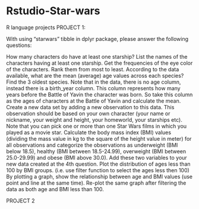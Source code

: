 # Rstudio-Star-wars
R language projects
PROJECT 1:

With using “starwars” tibble in dplyr package, please answer the following questions:

How many characters do have at least one starship? List the names of the characters having at least one starship.
Get the frequencies of the eye color of the characters. Rank them from most to least.
According to the data available, what are the mean (average) age values across each species? Find the 3 oldest species. Note that in the data, there is no age column, instead there is a birth_year column. This column represents how many years before the Battle of Yavin the character was born. So take this column as the ages of characters at the Battle of Yavin and calculate the mean.
Create a new data set by adding a new observation to this data. This observation should be based on your own character (your name or nickname, your weight and height, your homeworld, your starships etc). Note that you can pick one or more than one Star Wars films in which you played as a movie star.
Calculate the body mass index (BMI) values (dividing the mass value in kg to the square of the height value in meter) for all observations and categorize the observations as underweight (BMI below 18.5), healthy (BMI between 18.5-24.99), overweight (BMI between 25.0-29.99) and obese (BMI above 30.0). Add these two variables to your new data created at the 4th question.
Plot the distribution of ages less than 100 by BMI groups. (i.e. use filter function to select the ages less then 100)
By plotting a graph, show the relationship between age and BMI values (use point and line at the same time). Re-plot the same graph after filtering the data as both age and BMI less than 100.


PROJECT 2
